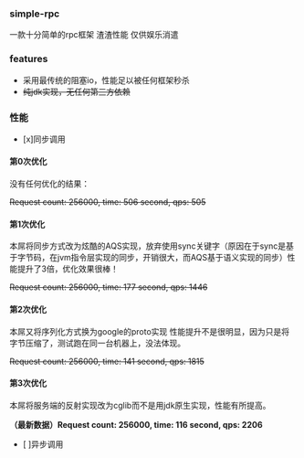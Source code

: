 ### simple-rpc
一款十分简单的rpc框架 渣渣性能 仅供娱乐消遣

### features
* 采用最传统的阻塞io，性能足以被任何框架秒杀
* ~~纯jdk实现，无任何第三方依赖~~

### 性能
- [x]同步调用
#### 第0次优化
没有任何优化的结果：

 ~~Request count: 256000, time: 506 second, qps: 505~~
#### 第1次优化

 本屌将同步方式改为炫酷的AQS实现，放弃使用sync关键字（原因在于sync是基于字节码，在jvm指令层实现的同步，开销很大，而AQS基于语义实现的同步）性能提升了3倍，优化效果很棒！
 
 ~~Request count: 256000, time: 177 second, qps: 1446~~
####  第2次优化

 本屌又将序列化方式换为google的proto实现 性能提升不是很明显，因为只是将字节压缩了，测试跑在同一台机器上，没法体现。

 ~~Request count: 256000, time: 141 second, qps: 1815~~

#### 第3次优化 
 
 本屌将服务端的反射实现改为cglib而不是用jdk原生实现，性能有所提高。
 
 **（最新数据）Request count: 256000, time: 116 second, qps: 2206**

- [ ]异步调用


 